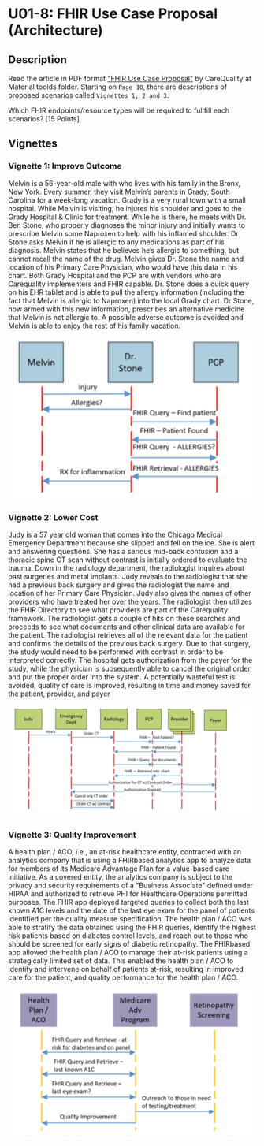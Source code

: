 # U01-8: FHIR Use Case Proposal (Architecture)

## Description

Read the article in PDF format ["FHIR Use Case Proposal"](./files/FHIR-Use-Case-Proposal.pdf) by CareQuality at Material toolds folder. Starting on `Page 10`, there are descriptions of proposed scenarios called `Vignettes 1, 2 and 3`.

Which FHIR endpoints/resource types will be required to fullfill each scenarios? [15 Points]

## Vignettes

### Vignette 1: Improve Outcome

Melvin is a 56-year-old male with who lives with his family in the Bronx, New York. Every summer, they visit Melvin’s parents in Grady, South Carolina for a week-long vacation. Grady is a very rural town with a small hospital. While Melvin is visiting, he injures his shoulder and goes to the Grady Hospital & Clinic for treatment. While he is there, he meets with Dr. Ben Stone, who properly diagnoses the minor injury and initially wants to prescribe Melvin some Naproxen to help with his inflamed shoulder. Dr Stone asks Melvin if he is allergic to any medications as part of his diagnosis. Melvin states that he believes he’s allergic to something, but cannot recall the name of the drug. Melvin gives Dr. Stone the name and location of his Primary Care Physician, who would have this data in his chart. Both Grady Hospital and the PCP are with vendors who are Carequality implementers and FHIR capable. Dr. Stone does a quick query on his EHR tablet and is able to pull the allergy information (including the fact that Melvin is allergic to Naproxen) into the local Grady chart. Dr Stone, now armed with this new information, prescribes an alternative medicine that Melvin is not allergic to. A possible adverse outcome is avoided and Melvin is able to enjoy the rest of his family vacation.

![Vignette 1](./images/vignette-1.png)

### Vignette 2: Lower Cost

Judy is a 57 year old woman that comes into the Chicago Medical Emergency Department because she slipped
and fell on the ice. She is alert and answering questions. She has a serious mid-back contusion and a thoracic spine CT scan without contrast is initially ordered to evaluate the trauma. Down in the radiology department, the radiologist inquires about past surgeries and metal implants. Judy reveals to the radiologist that she had a previous back surgery and gives the radiologist the name and location of her Primary Care Physician. Judy also gives the names of other providers who have treated her over the years. The radiologist then utilizes the FHIR Directory to see what providers are part of the Carequality framework. The radiologist gets a couple of hits on these searches and proceeds to see what documents and other clinical data are available for the patient. The radiologist retrieves all of the relevant data for the patient and confirms the details of the previous back surgery. Due to that surgery, the study would need to be performed with contrast in order to be interpreted correctly. The hospital gets authorization from the payer for the study, while the physician is subsequently able to cancel the original order, and put the proper order into the system. A potentially wasteful test is avoided, quality of care is improved, resulting in time and money saved for the patient, provider, and payer

![Vignette 2](./images/vignette-2.png)

### Vignette 3: Quality Improvement

A health plan / ACO, i.e., an at-risk healthcare entity, contracted with an analytics company that is using a FHIRbased analytics app to analyze data for members of its Medicare Advantage Plan for a value-based care initiative. As a covered entity, the analytics company is subject to the privacy and security requirements of a "Business Associate" defined under HIPAA and authorized to retrieve PHI for Healthcare Operations permitted purposes. The FHIR app deployed targeted queries to collect both the last known A1C levels and the date of the last eye exam for the panel of patients identified per the quality measure specification. The health plan / ACO was able to stratify the data obtained using the FHIR queries, identify the highest risk patients based on diabetes control levels, and reach out to those who should be screened for early signs of diabetic retinopathy. The FHIRbased app allowed the health plan / ACO to manage their at-risk patients using a strategically limited set of data. This enabled the health plan / ACO to identify and intervene on behalf of patients at-risk, resulting in improved care for the patient, and quality performance for the health plan / ACO.

![Vignette 3](./images/vignette-3.png)